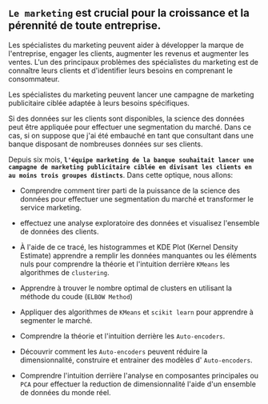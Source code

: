 ## `Le marketing` est crucial pour la croissance et la pérennité de toute entreprise.


Les spécialistes du marketing peuvent aider à développer la marque de l'entreprise, engager les clients, augmenter les revenus et augmenter les ventes. L'un des principaux problèmes des spécialistes du marketing est de connaître leurs clients et d'identifier leurs besoins en comprenant le consommateur.

Les spécialistes du marketing peuvent lancer une campagne de marketing publicitaire ciblée adaptée à leurs besoins spécifiques.

Si des données sur les clients sont disponibles, la science des données peut être appliquée pour effectuer une segmentation du marché. 
Dans ce cas, si on suppose que j'ai été embauché en tant que consultant dans une banque disposant de nombreuses données sur ses clients.

Depuis six mois, **`l'équipe marketing de la banque souhaitait lancer une campagne de marketing publicitaire ciblée
en divisant les clients en au moins trois groupes distincts`**. Dans cette optique, nous allons:



* Comprendre comment tirer parti de la puissance de la science des données pour effectuer une segmentation du marché et transformer le
service marketing.

* effectuez une analyse exploratoire des données et visualisez l'ensemble de données des clients.

* À l'aide de ce tracé, les histogrammes et KDE Plot (Kernel Density Estimate) apprendre a remplir les données manquantes ou les éléments nuls pour comprendre la théorie et   l'intuition derrière `KMeans` les algorithmes de `clustering`.

* Apprendre à trouver le nombre optimal de clusters en utilisant la méthode du coude (`ELBOW Method`)

* Appliquer des algorithmes de `KMeans` et `scikit learn` pour apprendre à segmenter le marché.

* Comprendre la théorie et l'intuition derrière les `Auto-encoders`.

* Découvrir comment les `Auto-encoders` peuvent réduire la dimensionnalité, construire et entrainer des modèles d' `Auto-encoders`.

* Comprendre l'intuition derrière l'analyse en composantes principales ou `PCA` pour effectuer la reduction de dimensionnalité l'aide d'un ensemble de données du monde réel.
